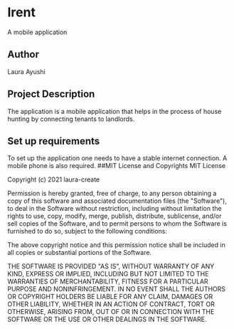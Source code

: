 # Irent
A mobile application
## Author
Laura Ayushi
## Project Description
The application is a mobile application that helps in the process of house hunting by connecting tenants to landlords.
## Set up requirements
To set up the application one needs to have a stable internet connection.
A mobile phone is also required.
##MIT License and Copyrights
MIT License

Copyright (c) 2021 laura-create

Permission is hereby granted, free of charge, to any person obtaining a copy
of this software and associated documentation files (the "Software"), to deal
in the Software without restriction, including without limitation the rights
to use, copy, modify, merge, publish, distribute, sublicense, and/or sell
copies of the Software, and to permit persons to whom the Software is
furnished to do so, subject to the following conditions:

The above copyright notice and this permission notice shall be included in all
copies or substantial portions of the Software.

THE SOFTWARE IS PROVIDED "AS IS", WITHOUT WARRANTY OF ANY KIND, EXPRESS OR
IMPLIED, INCLUDING BUT NOT LIMITED TO THE WARRANTIES OF MERCHANTABILITY,
FITNESS FOR A PARTICULAR PURPOSE AND NONINFRINGEMENT. IN NO EVENT SHALL THE
AUTHORS OR COPYRIGHT HOLDERS BE LIABLE FOR ANY CLAIM, DAMAGES OR OTHER
LIABILITY, WHETHER IN AN ACTION OF CONTRACT, TORT OR OTHERWISE, ARISING FROM,
OUT OF OR IN CONNECTION WITH THE SOFTWARE OR THE USE OR OTHER DEALINGS IN THE
SOFTWARE.
